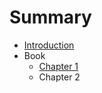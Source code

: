 # Summary

* [Introduction](README.md)
* Book
   * [Chapter 1](content/chapter_1.md)
   * Chapter 2
